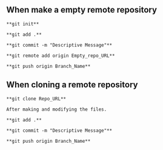 ## When make a empty remote repository

    **git init**
    
    **git add .**
    
    **git commit -m "Descriptive Message"**
    
    **git remote add origin Empty_repo_URL**
    
    **git push origin Branch_Name**

## When cloning a remote repository

    **git clone Repo_URL**
    
    After making and modifying the files.
    
    **git add .**
    
    **git commit -m "Descriptive Message"**
    
    **git push origin Branch_Name**
